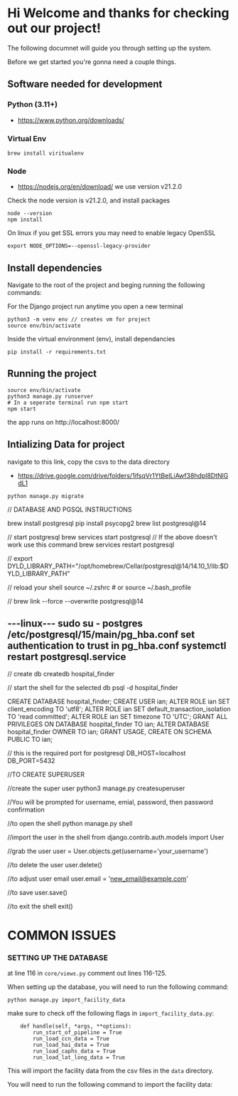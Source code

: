 # Hi Welcome and thanks for checking out our project!

The following documnet will guide you through setting up the system.

Before we get started you're gonna need a couple things.

## Software needed for development

### Python (3.11+)
- https://www.python.org/downloads/

### Virtual Env
```
brew install viritualenv
```

### Node
- https://nodejs.org/en/download/
we use version v21.2.0

Check the node version is v21.2.0, and install packages
```
node --version
npm install
```

On linux if you get SSL errors you may need to enable legacy OpenSSL

```
export NODE_OPTIONS=--openssl-legacy-provider
```
## Install dependencies
Navigate to the root of the project and beging running the following commands:

For the Django project run anytime you open a new terminal
```
python3 -m venv env // creates vm for project
source env/bin/activate
```

Inside the virtual environment (env), install dependancies
```
pip install -r requirements.txt
```
## Running the project

```
source env/bin/activate
python3 manage.py runserver
# In a seperate terminal run npm start
npm start
```

the app runs on http://localhost:8000/

## Intializing Data for project

navigate to this link, copy the csvs to the data directory

 - https://drive.google.com/drive/folders/1ifsqVr1YtBeILiAwf38hdpl8DtNlGdL1

```
python manage.py migrate
```


// DATABASE AND PGSQL INSTRUCTIONS

brew install postgresql
pip install psycopg2
brew list postgresql@14

// start postgresql
brew services start postgresql
// If the above doesn't work use this command
brew services restart postgresql

// 
export DYLD_LIBRARY_PATH="/opt/homebrew/Cellar/postgresql@14/14.10_1/lib:$DYLD_LIBRARY_PATH"

// reload your shell
source ~/.zshrc  # or source ~/.bash_profile

// 
brew link --force --overwrite postgresql@14

---linux---
sudo su - postgres
/etc/postgresql/15/main/pg_hba.conf
 set authentication to trust in pg_hba.conf 
 systemctl restart postgresql.service
-----------
// create db
createdb hospital_finder

// start the shell for the selected db
psql -d hospital_finder


CREATE DATABASE hospital_finder;
CREATE USER ian;
ALTER ROLE ian SET client_encoding TO 'utf8';
ALTER ROLE ian SET default_transaction_isolation TO 'read committed';
ALTER ROLE ian SET timezone TO 'UTC';
GRANT ALL PRIVILEGES ON DATABASE hospital_finder TO ian;
ALTER DATABASE hospital_finder OWNER TO ian;
GRANT USAGE, CREATE ON SCHEMA PUBLIC TO ian;


// this is the required port for postgresql 
DB_HOST=localhost
DB_PORT=5432


//TO CREATE SUPERUSER

//create the super user 
python3 manage.py createsuperuser

//You will be prompted for username, emial, password, then password confirmation

//to open the shell
python manage.py shell

//import the user in the shell
from django.contrib.auth.models import User

//grab the user
user = User.objects.get(username='your_username')

//to delete the user
user.delete()

//to adjust user email
user.email = 'new_email@example.com'

//to save
user.save()

//to exit the shell
exit()






# COMMON ISSUES
### SETTING UP THE DATABASE
at line 116 in `core/views.py` comment out lines 116-125.


When setting up the database, you will need to run the following command:

```
python manage.py import_facility_data
```

make sure to check off the following flags in `import_facility_data.py`:
```
    def handle(self, *args, **options):
        run_start_of_pipeline = True
        run_load_ccn_data = True
        run_load_hai_data = True
        run_load_caphs_data = True
        run_load_lat_long_data = True 
```
This will import the facility data from the csv files in the `data` directory.

You will need to run the following command to import the facility data: